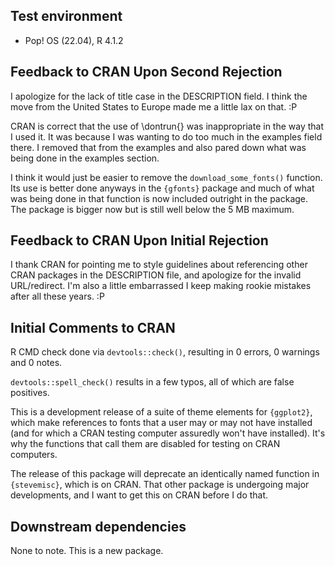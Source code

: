 ## Test environment

- Pop! OS (22.04), R 4.1.2

## Feedback to CRAN Upon Second Rejection

I apologize for the lack of title case in the DESCRIPTION field. I think the move from the United States to Europe made me a little lax on that. :P

CRAN is correct that the use of \dontrun{} was inappropriate in the way that I used it. It was because I was wanting to do too much in the examples field there. I removed that from the examples and also pared down what was being done in the examples section.

I think it would just be easier to remove the `download_some_fonts()` function. Its use is better done anyways in the `{gfonts}` package and much of what was being done in that function is now included outright in the package. The package is bigger now but is still well below the 5 MB maximum.

## Feedback to CRAN Upon Initial Rejection

I thank CRAN for pointing me to style guidelines about referencing other CRAN packages in the DESCRIPTION file, and apologize for the invalid URL/redirect. I'm also a little embarrassed I keep making rookie mistakes after all these years. :P

## Initial Comments to CRAN

R CMD check done via `devtools::check()`, resulting in 0 errors, 0 warnings and 0 notes.

`devtools::spell_check()` results in a few typos, all of which are false positives.

This is a development release of a suite of theme elements for `{ggplot2}`, which make references to fonts that a user may or may not have installed (and for which a CRAN testing computer assuredly won't have installed). It's why the functions that call them are disabled for testing on CRAN computers.

The release of this package will deprecate an identically named function in  `{stevemisc}`, which is on CRAN. That other package is undergoing major developments, and I want to get this on CRAN before I do that.

## Downstream dependencies

None to note. This is a new package.
